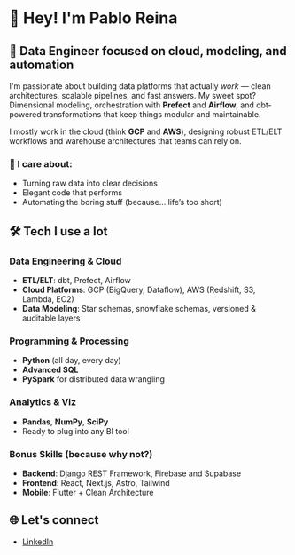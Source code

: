 # 👋 Hey! I'm Pablo Reina

## 🚀 Data Engineer focused on cloud, modeling, and automation

I'm passionate about building data platforms that actually *work* — clean architectures, scalable pipelines, and fast answers. My sweet spot? Dimensional modeling, orchestration with **Prefect** and **Airflow**, and dbt-powered transformations that keep things modular and maintainable.

I mostly work in the cloud (think **GCP** and **AWS**), designing robust ETL/ELT workflows and warehouse architectures that teams can rely on.

### 🧠 I care about:
- Turning raw data into clear decisions
- Elegant code that performs
- Automating the boring stuff (because... life’s too short)

## 🛠 Tech I use a lot

### Data Engineering & Cloud
- **ETL/ELT**: dbt, Prefect, Airflow
- **Cloud Platforms**: GCP (BigQuery, Dataflow), AWS (Redshift, S3, Lambda, EC2)
- **Data Modeling**: Star schemas, snowflake schemas, versioned & auditable layers

### Programming & Processing
- **Python** (all day, every day)
- **Advanced SQL**
- **PySpark** for distributed data wrangling

### Analytics & Viz
- **Pandas**, **NumPy**, **SciPy**
- Ready to plug into any BI tool

### Bonus Skills (because why not?)
- **Backend**: Django REST Framework, Firebase and Supabase
- **Frontend**: React, Next.js, Astro, Tailwind
- **Mobile**: Flutter + Clean Architecture

## 🌐 Let's connect
- [LinkedIn](https://www.linkedin.com/in/preina)
